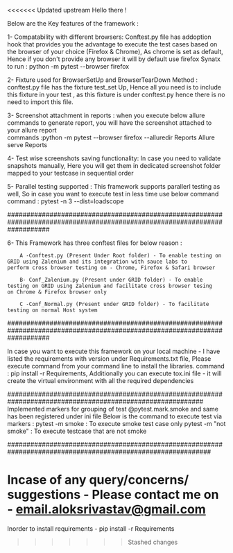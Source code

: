 <<<<<<< Updated upstream
Hello there !

Below are the Key features of the framework :

1- Compatability with different browsers:
    Conftest.py file has addoption hook that provides you the advantage to execute the test cases based on the browser of your choice
         (Firefox & Chrome), As chrome is set as default, Hence if you don't provide any browser it will by default use firefox
    Synatx to run : python -m pytest --browser firefox 
    
2- Fixture used for BrowserSetUp and BrowserTearDown Method :
    conftest.py file has the fixture test_set Up, Hence all you need is to include this fixture in your test , as this fixture is under
          conftest.py hence there is no need to import this file.
 
3- Screenshot attachment in reports :
   when you execute below allure commands to generate report, you will have the screenshot attached to your allure report    
   commands :python -m pytest --browser firefox --alluredir Reports
             Allure serve Reports

4- Test wise screenshots saving functionality:
    In case you need to validate snapshots manually, Here you will get them in dedicated screenshot folder mapped to your testcase in
            sequential order
    
5- Parallel testing supported :
   This framework supports parallerl testing as well, So in case you want to execute test in less time use below command   
   command : pytest -n 3 --dist=loadscope

###########################################################################################################################

6- This Framework has three conftest files for below reason :

        A -Conftest.py (Present Under Root folder) - To enable testing on GRID using Zalenium and its integration with sauce labs to                perform cross browser testing on - Chrome, Firefox & Safari browser

        B- Conf_Zalenium.py (Present under GRID folder) - To enable testing on GRID using Zalenium and facilitate cross browser tesing              on Chrome & Firefox browser only
        
        C -Conf_Normal.py (Present under GRID folder) - To facilitate testing on normal Host system

 ###########################################################################################################################       
 
In case you want to execute this framework on your local machine - I have listed the requirements with version under Requirements.txt file,
Please execute command from your command line to install the libraries.
command : pip install -r Requirements, Additionally you can execute tox.ini file - it will create the virtual environment with all the required dependencies

###########################################################################################################
Implemented markers for grouping of test @pytest.mark.smoke and same has been registered under ini file
Below is the command to execute test via markers :
pytest -m smoke : To execute smoke test case only
pytest -m "not smoke" : To execute testcase that are not smoke

#############################################################################################################

Incase of any query/concerns/ suggestions - Please contact me on - email.aloksrivastav@gmail.com
=======
Inorder to install requirements - pip install -r Requirements

>>>>>>> Stashed changes
